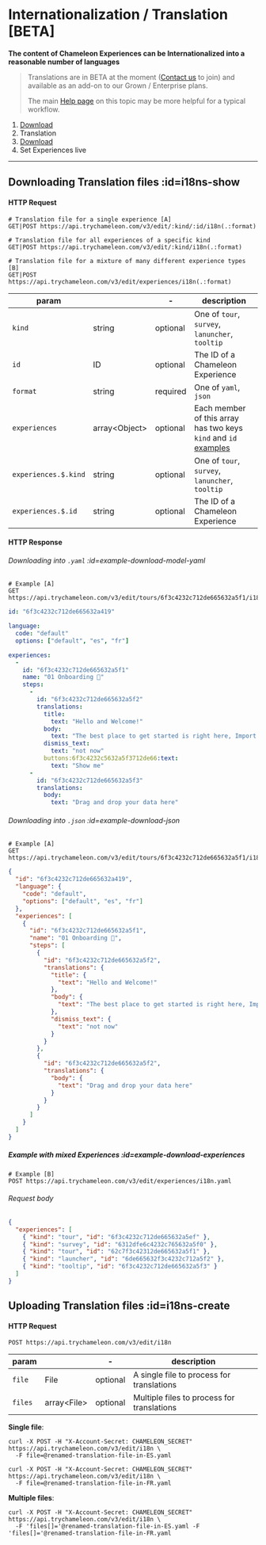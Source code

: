 # Internationalization / Translation [BETA]

**The content of Chameleon Experiences can be Internationalized into a reasonable number of languages**

> Translations are in BETA at the moment ([Contact us](https://app.trychameleon.com/help) to join) and available as an add-on to our Grown / Enterprise plans.
>
> The main [Help page](https://help.trychameleon.com/en/articles/5868890) on this topic may be more helpful for a typical workflow.

1. [Download](apis/translation.md?id=i18ns-show)
2. Translation
3. [Download](apis/translation.md?id=i18ns-create)
4. Set Experiences live

----

## Downloading Translation files :id=i18ns-show

#### HTTP Request

```
# Translation file for a single experience [A]
GET|POST https://api.trychameleon.com/v3/edit/:kind/:id/i18n(.:format)

# Translation file for all experiences of a specific kind
GET|POST https://api.trychameleon.com/v3/edit/:kind/i18n(.:format)

# Translation file for a mixture of many different experience types [B]
GET|POST https://api.trychameleon.com/v3/edit/experiences/i18n(.:format)
```


| param                |                     | -        | description                                                                                                             |
|----------------------|---------------------|----------|-------------------------------------------------------------------------------------------------------------------------|
| `kind`               | string              | optional | One of `tour`, `survey`, `lanuncher`, `tooltip`                                                                         |
| `id`                 | ID                  | optional | The ID of a Chameleon Experience                                                                                        |
| `format`             | string              | required | One of `yaml`, `json`                                                                                                   |
| `experiences`        | array&lt;Object&gt; | optional | Each member of this array has two keys `kind` and `id` [examples](apis/translations.md?id=example-download-experiences) |
| `experiences.$.kind` | string              | optional | One of `tour`, `survey`, `lanuncher`, `tooltip`                                                                                                              |
| `experiences.$.id`   | string              | optional | The ID of a Chameleon Experience                                                                                                                       |



#### HTTP Response

###### Downloading into `.yaml` :id=example-download-model-yaml

```
# Example [A]
GET https://api.trychameleon.com/v3/edit/tours/6f3c4232c712de665632a5f1/i18n.yaml
```

```yaml
id: "6f3c4232c712de665632a419"

language:
  code: "default"
  options: ["default", "es", "fr"]

experiences:
  -
    id: "6f3c4232c712de665632a5f1"
    name: "01 Onboarding 🚧"
    steps:
      -
        id: "6f3c4232c712de665632a5f2"
        translations:
          title:
            text: "Hello and Welcome!"
          body:
            text: "The best place to get started is right here, Import your first 100 data points"
          dismiss_text:
            text: "not now"
          buttons:6f3c4232c5632a5f3712de66:text:
            text: "Show me"
      -
        id: "6f3c4232c712de665632a5f3"
        translations:
          body:
            text: "Drag and drop your data here"
```

###### Downloading into `.json` :id=example-download-json

```
# Example [A]
GET https://api.trychameleon.com/v3/edit/tours/6f3c4232c712de665632a5f1/i18n.json
```

```json
{
  "id": "6f3c4232c712de665632a419",
  "language": {
    "code": "default",
    "options": ["default", "es", "fr"]
  },
  "experiences": [
    {
      "id": "6f3c4232c712de665632a5f1",
      "name": "01 Onboarding 🚧",
      "steps": [
        {
          "id": "6f3c4232c712de665632a5f2",
          "translations": {
            "title": {
              "text": "Hello and Welcome!"
            },
            "body": {
              "text": "The best place to get started is right here, Import your first 100 data points"
            },
            "dismiss_text": {
              "text": "not now"
            }
          }
        },
        {
          "id": "6f3c4232c712de665632a5f2",
          "translations": {
            "body": {
              "text": "Drag and drop your data here"
            }
          }
        }
      ]
    }
  ]
}
```

##### Example with mixed Experiences :id=example-download-experiences

```
# Example [B]
POST https://api.trychameleon.com/v3/edit/experiences/i18n.yaml
```

###### Request body

```json
{
  "experiences": [
    { "kind": "tour", "id": "6f3c4232c712de665632a5ef" },
    { "kind": "survey", "id": "6312dfe6c4232c765632a5f0" },
    { "kind": "tour", "id": "62c7f3c42312de665632a5f1" },
    { "kind": "launcher", "id": "6de665632f3c4232c712a5f2" },
    { "kind": "tooltip", "id": "6f3c4232c712de665632a5f3" }
  ]
}
```


## Uploading Translation files :id=i18ns-create

#### HTTP Request

```
POST https://api.trychameleon.com/v3/edit/i18n
```


| param                |                   | -        | description                                |
|----------------------|-------------------|----------|--------------------------------------------|
| `file`               | File              | optional | A single file to process for translations  |
| `files`              | array&lt;File&gt; | optional | Multiple files to process for translations |


**Single file**:

```text
curl -X POST -H "X-Account-Secret: CHAMELEON_SECRET" https://api.trychameleon.com/v3/edit/i18n \
  -F file=@renamed-translation-file-in-ES.yaml

curl -X POST -H "X-Account-Secret: CHAMELEON_SECRET" https://api.trychameleon.com/v3/edit/i18n \
  -F file=@renamed-translation-file-in-FR.yaml
```

**Multiple files**:

```text
curl -X POST -H "X-Account-Secret: CHAMELEON_SECRET" https://api.trychameleon.com/v3/edit/i18n \
  -F 'files[]='@renamed-translation-file-in-ES.yaml -F 'files[]='@renamed-translation-file-in-FR.yaml
```




